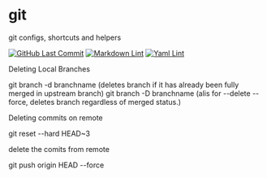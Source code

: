 # git
git configs, shortcuts and helpers

[![GitHub Last Commit](https://img.shields.io/github/last-commit/curtisdingdong/git?logo=github)](https://github.com/curtisdingdong/git/commits/master)
[![Markdown Lint](https://github.com/curtisdingdong/git/actions/workflows/markdown.yaml/badge.svg)](https://github.com/curtisdingdong/git/actions/workflows/markdown.yaml)
[![Yaml Lint](https://github.com/curtisdingdong/git/actions/workflows/yamllint.yaml/badge.svg)](https://github.com/curtisdingdong/git/actions/workflows/yamllint.yaml)



Deleting Local Branches

git branch -d branchname (deletes branch if it has already been fully merged in upstream branch)
git branch -D branchname (alis for --delete --force, deletes branch regardless of merged status.)

Deleting commits on remote 

git reset --hard HEAD~3

delete the comits from remote

git push origin HEAD --force